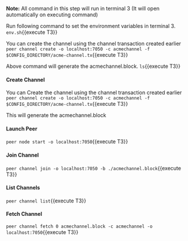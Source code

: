 **Note:** All command in this step will run in terminal 3 (It will open automatically on executing command)

Run following command to set the environment variables in terminal 3.
`env.sh`{{execute T3}}

You can create the channel using the channel transaction created earlier
`peer channel create -o localhost:7050 -c acmechannel -f $CONFIG_DIRECTORY/acme-channel.tx`{{execute T3}}    

Above command will generate the acmechannel.block. `ls`{{execute T3}}

#### Create Channel
You can Create the channel using the channel transaction created earlier
`peer channel create -o localhost:7050 -c acmechannel -f $CONFIG_DIRECTORY/acme-channel.tx`{{execute T3}}    

This will generate the acmechannel.block

#### Launch Peer
`peer node start -o localhost:7050`{{execute T3}}    

#### Join Channel
`peer channel join -o localhost:7050 -b ./acmechannel.block`{{execute T3}}    

#### List  Channels
`peer channel list`{{execute T3}}    

#### Fetch Channel
 `peer channel fetch 0 acmechannel.block -c acmechannel -o localhost:7050`{{execute T3}}    

